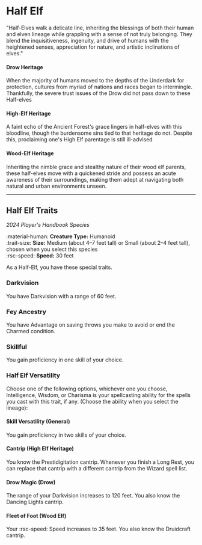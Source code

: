 # Half Elf

"Half-Elves walk a delicate line, inheriting the blessings of both their human and elven lineage while grappling with a sense of not truly belonging. They blend the inquisitiveness, ingenuity, and drive of humans with the heightened senses, appreciation for nature, and artistic inclinations of elves."

#### Drow Heritage

When the majority of humans moved to the depths of the Underdark for protection, cultures from myriad of nations and races began to intermingle. Thankfully, the severe trust issues of the Drow did not pass down to these Half-elves

#### High-Elf Heritage

A faint echo of the Ancient Forest's grace lingers in half-elves with this bloodline, though the burdensome sins tied to that heritage do not. Despite this, proclaiming one's High Elf parentage is still ill-advised

#### Wood-Elf Heritage

Inheriting the nimble grace and stealthy nature of their wood elf parents, these half-elves move with a quickened stride and possess an acute awareness of their surroundings, making them adept at navigating both natural and urban environments unseen.

---

## Half Elf Traits

*2024 Player's Handbook Species*

:material-human: **Creature Type:** Humanoid  
:trait-size: **Size:** Medium (about 4–7 feet tall) or Small (about 2–4 feet tall), chosen when you select this species  
:rsc-speed: **Speed:** 30 feet

As a Half-Elf, you have these special traits.

### Darkvision

You have Darkvision with a range of 60 feet.

### Fey Ancestry

You have Advantage on saving throws you make to avoid or end the Charmed condition.

### Skillful

You gain proficiency in one skill of your choice.

### Half Elf Versatility

Choose one of the following options, whichever one you choose, Intelligence, Wisdom, or Charisma is your spellcasting ability for the spells you cast with this trait, if any. (Choose the ability when you select the lineage):

#### Skill Versatility (General)

You gain proficiency in two skills of your choice.

#### Cantrip (High Elf Heritage)

You know the Prestidigitation cantrip. Whenever you finish a Long Rest, you can replace that cantrip with a different cantrip from the Wizard spell list.

#### Drow Magic (Drow)

The range of your Darkvision increases to 120 feet. You also know the Dancing Lights cantrip.

#### Fleet of Foot (Wood Elf)

Your :rsc-speed: Speed increases to 35 feet. You also know the Druidcraft cantrip. 

